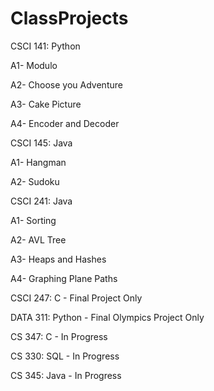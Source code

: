 # ClassProjects

CSCI 141: Python
  
  A1- Modulo
  
  A2- Choose you Adventure
  
  A3- Cake Picture
  
  A4- Encoder and Decoder

CSCI 145: Java

  A1- Hangman
  
  A2- Sudoku

CSCI 241: Java

  A1- Sorting
  
  A2- AVL Tree
  
  A3- Heaps and Hashes
  
  A4- Graphing Plane Paths
  
CSCI 247: C - Final Project Only

DATA 311: Python - Final Olympics Project Only

CS 347: C - In Progress

CS 330: SQL - In Progress

CS 345: Java - In Progress
